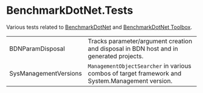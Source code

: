 # BenchmarkDotNet.Tests

Various tests related to [BenchmarkDotNet](https://github.com/dotnet/BenchmarkDotNet) and [BenchmarkDotNet Toolbox](https://github.com/mawosoft/BenchmarkDotNetToolbox).

| | |
|--|--|
| BDNParamDisposal | Tracks parameter/argument creation and disposal in BDN host and in generated projects. |
| SysManagementVersions | `ManagementObjectSearcher` in various combos of target framework and System.Management version. |
